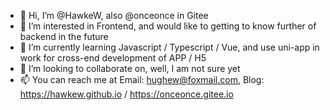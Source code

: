 - 👋 Hi, I’m @HawkeW, also @onceonce in Gitee
- 👀 I’m interested in Frontend, and would like to getting to know further of backend in the future
- 🌱 I’m currently learning Javascript / Typescript / Vue, and use uni-app in work for cross-end development of APP / H5
- 💞️ I’m looking to collaborate on, well, I am not sure yet
- 📫 You can reach me at Email:  hughew@foxmail.com, Blog: https://hawkew.github.io / https://onceonce.gitee.io

<!---
HawkeW/HawkeW is a ✨ special ✨ repository because its `README.md` (this file) appears on your GitHub profile.
You can click the Preview link to take a look at your changes.
--->
